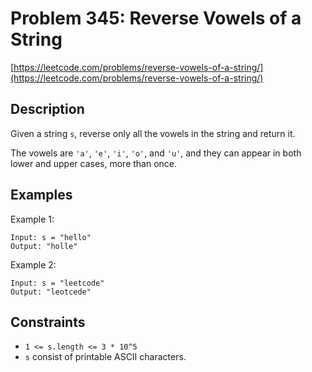 # Problem 345: Reverse Vowels of a String

[https://leetcode.com/problems/reverse-vowels-of-a-string/](https://leetcode.com/problems/reverse-vowels-of-a-string/)

## Description

Given a string `s`, reverse only all the vowels in the string and return it.

The vowels are `'a'`, `'e'`, `'i'`, `'o'`, and `'u'`, and they can appear in both lower and upper cases, more than once.

## Examples

Example 1:
```
Input: s = "hello"
Output: "holle"
```

Example 2:
```
Input: s = "leetcode"
Output: "leotcede"
```

## Constraints

- `1 <= s.length <= 3 * 10^5`
- `s` consist of printable ASCII characters.
